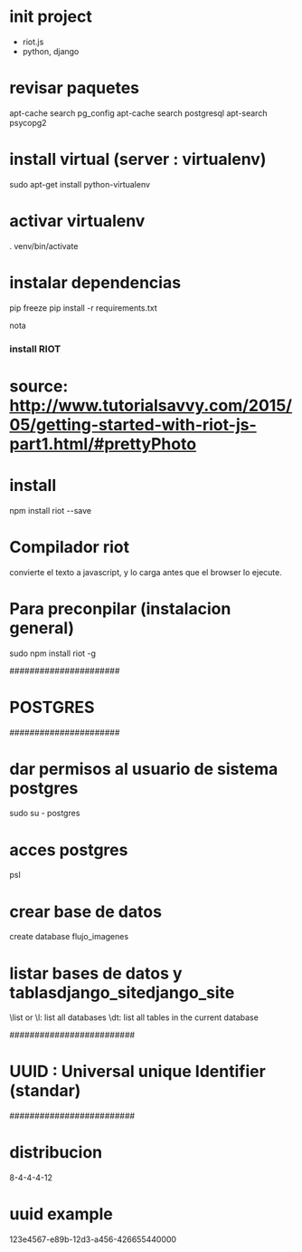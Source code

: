 # init project
- riot.js
- python, django

# revisar paquetes
apt-cache search pg_config
apt-cache search postgresql
apt-search psycopg2

# install virtual (server : virtualenv)
sudo apt-get install python-virtualenv
# activar virtualenv
. venv/bin/activate
# instalar dependencias
pip freeze
pip install -r requirements.txt
	
	
nota
### install RIOT
# source: http://www.tutorialsavvy.com/2015/05/getting-started-with-riot-js-part1.html/#prettyPhoto
# install
npm install riot --save
# Compilador riot
convierte el texto a javascript, y lo carga antes que el browser lo ejecute.
# Para preconpilar (instalacion general)
sudo npm install riot -g

######################
# POSTGRES
######################
# dar permisos al usuario de sistema postgres
sudo su - postgres
# acces postgres
psl
# crear base de datos
create database flujo_imagenes
# listar bases de datos y tablasdjango_sitedjango_site
\list or \l: list all databases
\dt: list all tables in the current database

#########################
# UUID : Universal unique Identifier (standar)
#########################
# distribucion
8-4-4-4-12
# uuid example
123e4567-e89b-12d3-a456-426655440000

